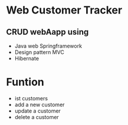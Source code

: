 # Web Customer Tracker

## CRUD webAapp using

- Java web Springframework
- Design pattern MVC
- Hibernate

# Funtion
- ist customers 
- add a new customer
- update a customer
- delete a customer
